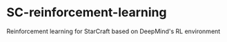 # SC-reinforcement-learning
Reinforcement learning for StarCraft based on DeepMind's RL environment
